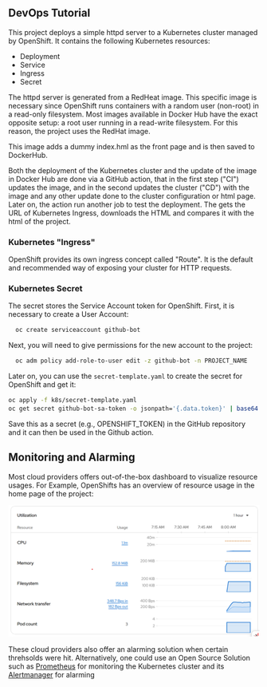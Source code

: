 ## DevOps Tutorial

This project deploys a simple httpd server to a Kubernetes cluster managed by OpenShift. It contains the following Kubernetes resources:

- Deployment
- Service
- Ingress
- Secret

The httpd server is generated from a RedHeat image. This specific image is necessary since OpenShift runs containers with a random user (non-root) in a read-only filesystem. Most images available in Docker Hub have the exact opposite setup: a root user running in a read-write filesystem. For this reason, the project uses the RedHat image.

This image adds a dummy index.hml as the front page and is then saved to DockerHub.

Both the deployment of the Kubernetes cluster and the update of the image in Docker Hub are done via a GitHub action, that in the first step ("CI") updates the image, and in the second updates the cluster ("CD") with the image and any other update done to the cluster configuration or html page. Later on, the action run another job to test the deployment. The gets the URL of Kubernetes Ingress, downloads the HTML and compares it with the html of the project.


### Kubernetes "Ingress"

OpenShift provides its own ingress concept called "Route". It is the default and recommended way of exposing your cluster for HTTP requests.


### Kubernetes Secret

The secret stores the Service Account token for OpenShift. First, it is necessary to create a User Account:

```bash
  oc create serviceaccount github-bot
```

Next, you will need to give permissions for the new account to the project:
```bash
  oc adm policy add-role-to-user edit -z github-bot -n PROJECT_NAME
```

Later on, you can use the `secret-template.yaml` to create the secret for OpenShift and get it:

```bash
oc apply -f k8s/secret-template.yaml
oc get secret github-bot-sa-token -o jsonpath='{.data.token}' | base64 -d
```

Save this as a secret (e.g., OPENSHIFT_TOKEN) in the GitHub repository and it can then be used in the Github action. 

## Monitoring and Alarming

Most cloud providers offers out-of-the-box dashboard to visualize resource usages. For Example, OpenShifts has an overview of resource usage in the home page of the project:

![image info](./pictures/openshift_utilization.png)

These cloud providers also offer an alarming solution when certain threhsolds were hit. Alternatively, one could use an Open Source Solution such as [Prometheus](https://prometheus.io/) for monitoring the Kubernetes cluster and its [Alertmanager](https://prometheus.io/docs/alerting/latest/alertmanager/) for alarming
